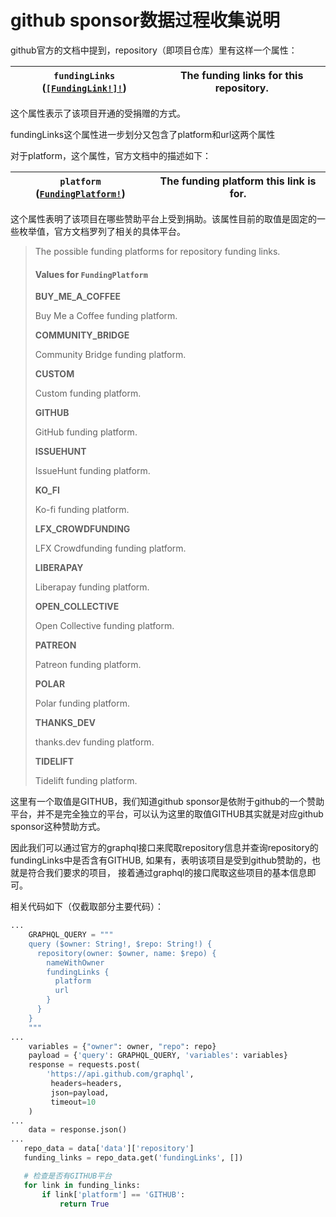 # github sponsor数据过程收集说明

github官方的文档中提到，repository（即项目仓库）里有这样一个属性：

|​`fundingLinks` ([`[FundingLink!]!`](https://docs.github.com/en/graphql/reference/objects#fundinglink))|The funding links for this repository.|
| -----------| ----------------------------------------|

这个属性表示了该项目开通的受捐赠的方式。

fundingLinks这个属性进一步划分又包含了platform和url这两个属性

对于platform，这个属性，官方文档中的描述如下：

|​`platform` ([`FundingPlatform!`](https://docs.github.com/en/graphql/reference/enums#fundingplatform))|The funding platform this link is for.|
| -----------| ----------------------------------------|

这个属性表明了该项目在哪些赞助平台上受到捐助。该属性目前的取值是固定的一些枚举值，官方文档罗列了相关的具体平台。

> The possible funding platforms for repository funding links.
>
> #### Values for `FundingPlatform`​
>
> **BUY_ME_A_COFFEE**
>
> Buy Me a Coffee funding platform.
>
> **COMMUNITY_BRIDGE**
>
> Community Bridge funding platform.
>
> **CUSTOM**
>
> Custom funding platform.
>
> **GITHUB**
>
> GitHub funding platform.
>
> **ISSUEHUNT**
>
> IssueHunt funding platform.
>
> **KO_FI**
>
> Ko-fi funding platform.
>
> **LFX_CROWDFUNDING**
>
> LFX Crowdfunding funding platform.
>
> **LIBERAPAY**
>
> Liberapay funding platform.
>
> **OPEN_COLLECTIVE**
>
> Open Collective funding platform.
>
> **PATREON**
>
> Patreon funding platform.
>
> **POLAR**
>
> Polar funding platform.
>
> **THANKS_DEV**
>
> thanks.dev funding platform.
>
> **TIDELIFT**
>
> Tidelift funding platform.

这里有一个取值是GITHUB，我们知道github sponsor是依附于github的一个赞助平台，并不是完全独立的平台，可以认为这里的取值GITHUB其实就是对应github sponsor这种赞助方式。

因此我们可以通过官方的graphql接口来爬取repository信息并查询repository的fundingLinks中是否含有GITHUB, 如果有，表明该项目是受到github赞助的，也就是符合我们要求的项目， 接着通过graphql的接口爬取这些项目的基本信息即可。

相关代码如下（仅截取部分主要代码）：

```python
...
	GRAPHQL_QUERY = """
	query ($owner: String!, $repo: String!) {
	  repository(owner: $owner, name: $repo) {
	    nameWithOwner
	    fundingLinks {
	      platform
	      url
	    }
	  }
	}
	"""
...
	variables = {"owner": owner, "repo": repo}
    payload = {'query': GRAPHQL_QUERY, 'variables': variables}
	response = requests.post(
        'https://api.github.com/graphql',
         headers=headers,
         json=payload,
         timeout=10
    )
...
	data = response.json()
...
   repo_data = data['data']['repository']
   funding_links = repo_data.get('fundingLinks', [])

   # 检查是否有GITHUB平台
   for link in funding_links:
       if link['platform'] == 'GITHUB':
           return True
```
